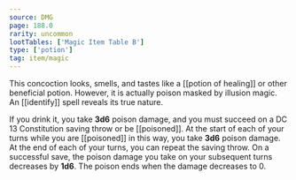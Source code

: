 ```yaml
---
source: DMG
page: 188.0
rarity: uncommon
lootTables: ['Magic Item Table B']
type: ['potion']
tag: item/magic
---
```


This concoction looks, smells, and tastes like a [[potion of healing]] or other beneficial potion. However, it is actually poison masked by illusion magic. An [[identify]] spell reveals its true nature.

If you drink it, you take **3d6** poison damage, and you must succeed on a DC 13 Constitution saving throw or be [[poisoned]]. At the start of each of your turns while you are [[poisoned]] in this way, you take **3d6** poison damage. At the end of each of your turns, you can repeat the saving throw. On a successful save, the poison damage you take on your subsequent turns decreases by **1d6**. The poison ends when the damage decreases to 0.


